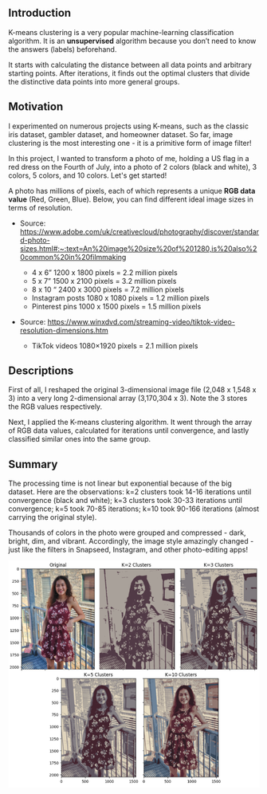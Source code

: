 ## Introduction

K-means clustering is a very popular machine-learning classification algorithm. It is an **unsupervised** algorithm because you don’t need to know the answers (labels) beforehand. 

It starts with calculating the distance between all data points and arbitrary starting points. After iterations, it finds out the optimal clusters that divide the distinctive data points into more general groups. 

## Motivation

I experimented on numerous projects using K-means, such as the classic iris dataset, gambler dataset, and homeowner dataset. So far, image clustering is the most interesting one - it is a primitive form of image filter!

In this project, I wanted to transform a photo of me, holding a US flag in a red dress on the Fourth of July, into a photo of 2 colors (black and white), 3 colors, 5 colors, and 10 colors. Let's get started!


A photo has millions of pixels, each of which represents a unique **RGB data value** (Red, Green, Blue). Below, you can find different ideal image sizes in terms of resolution.

- Source: https://www.adobe.com/uk/creativecloud/photography/discover/standard-photo-sizes.html#:~:text=An%20image%20size%20of%201280,is%20also%20common%20in%20filmmaking
	- 4 x 6” 1200 x 1800 pixels = 2.2 million pixels
	- 5 x 7” 1500 x 2100 pixels = 3.2 million pixels
	- 8 x 10 “ 2400 x 3000 pixels = 7.2 million pixels
	- Instagram posts 1080 x 1080 pixels = 1.2 million pixels 
	- Pinterest pins 1000 x 1500 pixels = 1.5 million pixels

- Source: https://www.winxdvd.com/streaming-video/tiktok-video-resolution-dimensions.htm
	- TikTok videos 1080×1920 pixels = 2.1 million pixels



## Descriptions

First of all, I reshaped the original 3-dimensional image file (2,048 x 1,548 x 3) into a very long 2-dimensional array (3,170,304 x 3). Note the 3 stores the RGB values respectively.

Next, I applied the K-means clustering algorithm. It went through the array of RGB data values, calculated for iterations until convergence, and lastly classified similar ones into the same group. 


## Summary 
The processing time is not linear but exponential because of the big dataset. Here are the observations: k=2 clusters took 14-16 iterations until convergence (black and white); k=3 clusters took 30-33 iterations until convergence; k=5 took 70-85 iterations; k=10 took 90-166 iterations (almost carrying the original style). 

Thousands of colors in the photo were grouped and compressed - dark, bright, dim, and vibrant. Accordingly, the image style amazingly changed - just like the filters in Snapseed, Instagram, and other photo-editing apps!

![alt text](https://github.com/kellychin79/image_clustering/blob/main/output.png?raw=true)


